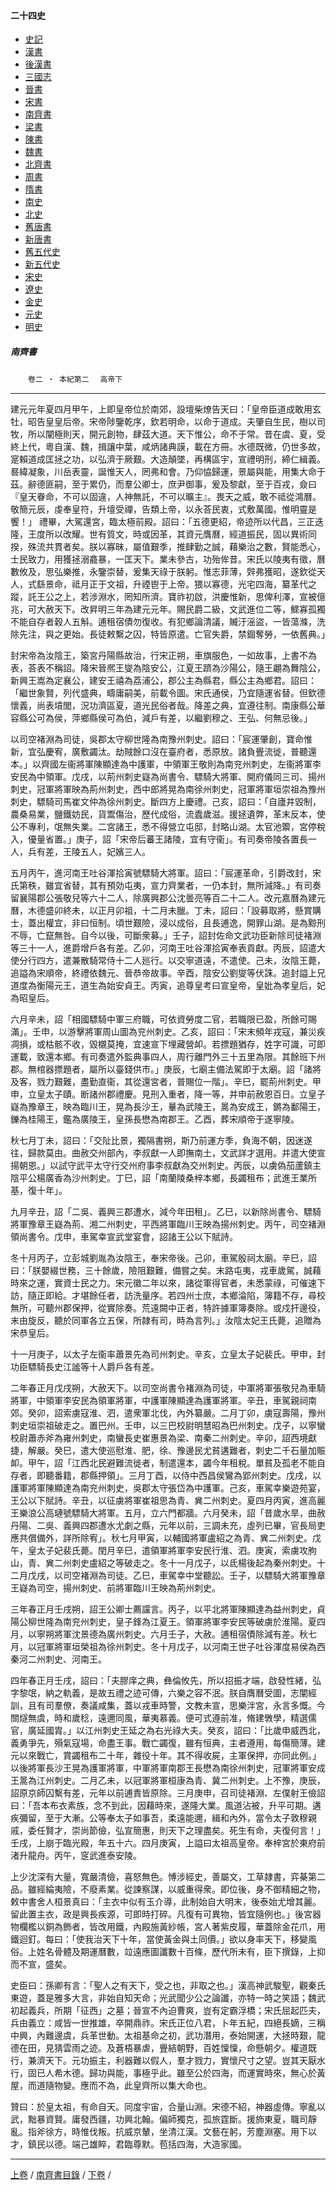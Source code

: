  



#### 二十四史

*   [史記](../a01/a01.md)
*   [漢書](../a02/a02.md)
*   [後漢書](../a03/a03.md)
*   [三國志](../a04/a04.md)
*   [晉書](../a05/a05.md)
*   [宋書](../a06/a06.md)
*   [南齊書](../a07/a07.md)
*   [梁書](../a08/a08.md)
*   [陳書](../a09/a09.md)
*   [魏書](../a10/a10.md)
*   [北齊書](../a11/a11.md)
*   [周書](../a12/a12.md)
*   [隋書](../a13/a13.md)
*   [南史](../a14/a14.md)
*   [北史](../a15/a15.md)
*   [舊唐書](../a16/a16.md)
*   [新唐書](../a17/a17.md)
*   [舊五代史](../a18/a18.md)
*   [新五代史](../a19/a19.md)
*   [宋史](../a20/a20.md)
*   [遼史](../a21/a21.md)
*   [金史](../a22/a22.md)
*   [元史](../a23/a23.md)
*   [明史](../a24/a24.md)


##### 南齊書
　　`卷二 ‧ 本紀第二`　
	`高帝下`

* * *

建元元年夏四月甲午，上即皇帝位於南郊，設壇柴燎告天曰：「皇帝臣道成敢用玄牡，昭告皇皇后帝。宋帝陟鑒乾序，欽若明命，以命于道成。夫肇自生民，樹以司牧，所以闡極則天，開元創物，肆茲大道。天下惟公，命不于常。昔在虞、夏，受終上代，粵自漢、魏，揖讓中葉，咸炳諸典謨，載在方冊。水德既微，仍世多故，寔賴道成匡拯之功，以弘濟于厥艱。大造顛墜，再構區宇，宣禮明刑，締仁緝義。晷緯凝象，川岳表靈，誕惟天人，罔弗和會。乃仰恊歸運，景屬與能，用集大命于茲。辭德匪嗣，至于累仍，而羣公卿士，庶尹御事，爰及黎獻，至于百戎，僉曰『皇天眷命，不可以固違，人神無託，不可以曠主』。畏天之威，敢不祗從鴻曆。敬簡元辰，虔奉皇符，升壇受禪，告類上帝，以永荅民衷，式敷萬國。惟明靈是饗！」
    禮畢，大駕還宮，臨太極前殿。詔曰：「五德更紹，帝迹所以代昌，三正迭隆，王度所以改耀。世有質文，時或因革，其資元膺曆，經道振民，固以異術同揆，殊流共貫者矣。朕以寡昧，屬值艱季，推肆勤之誠，藉樂治之數，賢能悉心，士民致力，用獲拯溺龕暴，一匡天下。業未參古，功殆侔昔。宋氏以陵夷有徵，曆數攸及，思弘樂推，永鑒崇替，爰集天祿于朕躬。惟志菲薄，辤弗獲昭，遂欽從天人，式繇景命，祗月正于文祖，升禋鬯于上帝。猥以寡德，光宅四海，纂革代之蹤，託王公之上，若涉淵水，罔知所濟。寶祚初啟，洪慶惟新，思俾利澤，宣被億兆，可大赦天下。改昇明三年為建元元年。賜民爵二級，文武進位二等，鰥寡孤獨不能自存者穀人五斛。逋租宿債勿復收。有犯鄉論清議，贓汙滛盜，一皆蕩滌，洗除先注，與之更始。長徒敕繫之囚，特皆原遣。亡官失爵，禁錮奪勞，一依舊典。」

封宋帝為汝陰王，築宮丹陽縣故治，行宋正朔，車旗服色，一如故事，上書不為表，荅表不稱詔。降宋晉熈王燮為陰安公，江夏王躋為沙陽公，隨王翽為舞陰公，新興王嵩為定襄公，建安王禧為荔浦公，郡公主為縣君，縣公主為鄉君。詔曰：「繼世象賢，列代盛典，疇庸嗣美，前載令圖。宋氏通侯，乃宜隨運省替。但欽德懷義，尚表墳閭，況功濟區夏，道光民俗者哉。降差之典，宜遵往制。南康縣公華容縣公可為侯，萍鄉縣侯可為伯，減戶有差，以繼劉穆之、王弘、何無忌後。」

以司空褚淵為司徒，吳郡太守柳世隆為南豫州刺史。詔曰：「宸運肇創，寶命惟新，宜弘慶宥，廣敷蠲汰。劫賊餘口沒在臺府者，悉原放。諸負舋流徙，普聽還本。」以齊國左衞將軍陳顯達為中護軍，中領軍王敬則為南兖州刺史，左衞將軍李安民為中領軍。戊戌，以荊州刺史嶷為尚書令、驃騎大將軍、開府儀同三司、揚州刺史，冠軍將軍映為荊州刺史，西中郎將晃為南徐州刺史，冠軍將軍垣崇祖為豫州刺史，驃騎司馬崔文仲為徐州刺史。斷四方上慶禮。己亥，詔曰：「自廬井毀制，農桑易業，鹽鐵妨民，貨鬻傷治，歷代成俗，流蠹歲滋。援拯遺弊，革末反本，使公不專利，氓無失業。二宮諸王，悉不得營立屯邸，封略山湖。太官池籞，宮停稅入，優量省置。」庚子，詔「宋帝后蕃王諸陵，宜有守衞」。有司奏帝陵各置長一人，兵有差，王陵五人，妃嬪三人。

五月丙午，進河南王吐谷渾拾寅號驃騎大將軍。詔曰：「宸運革命，引爵改封，宋氏第秩，雖宜省替，其有預効屯夷，宣力齊業者，一仍本封，無所減降。」有司奏留襄陽郡公張敬兒等六十二人，除廣興郡公沈曇亮等百二十二人。改元嘉曆為建元曆，木德盛卯終未，以正月卯祖，十二月未臘。丁未，詔曰：「設募取將，懸賞購士，蓋出權宜，非曰恒制。頃世艱險，浸以成俗，且長逋逸，開罪山湖。是為黥刑不辱，亡竄無咎。自今以後，可斷衆募。」壬子，詔封佐命文武功臣新除司徒褚淵等三十一人，進爵增戶各有差。乙卯，河南王吐谷渾拾寅奉表貢獻。丙辰，詔遣大使分行四方，遣兼散騎常侍十二人廵行。以交寧道遠，不遣使。己未，汝陰王薨，追謚為宋順帝，終禮依魏元、晉恭帝故事。辛酉，陰安公劉燮等伏誅。追封謚上兄道度為衡陽元王，道生為始安貞王。丙寅，追尊皇考曰宣皇帝，皇妣為孝皇后，妃為昭皇后。

六月辛未，詔「相國驃騎中軍三府職，可依資勞度二官，若職限已盈，所餘可賜滿」。壬申，以游擊將軍周山圖為兖州刺史。乙亥，詔曰：「宋末頻年戎寇，兼災疾凋損，或枯骸不收，毀櫬莫掩，宜速宣下埋藏營卹。若摽題猶存，姓字可識，可即運載，致還本鄉。有司奏遣外監典事四人，周行離門外三十五里為限。其餘班下州郡。無棺器摽題者，屬所以臺錢供市。」庚辰，七廟主備法駕即于太廟。詔「諸將及客，戮力艱難，盡勤直衞，其從還宮者，普賜位一階」。辛巳，罷荊州刺史。甲申，立皇太子賾。断諸州郡禮慶。見刑入重者，降一等，并申前赦恩百日。立皇子嶷為豫章王，映為臨川王，晃為長沙王，曅為武陵王，暠為安成王，鏘為鄱陽王，鑠為桂陽王，鑑為廣陵王，皇孫長懋為南郡王。乙酉，葬宋順帝于遂寧陵。

秋七月丁未，詔曰：「交阯比景，獨隔書朔，斯乃前運方季，負海不朝，因迷遂往，歸款莫由。曲赦交州部內，李叔獻一人即撫南土，文武詳才選用。并遣大使宣揚朝恩。」以試守武平太守行交州府事李叔獻為交州刺史。丙辰，以虜偽茄蘆鎮主陰平公楊廣香為沙州刺史。丁巳，詔「南蘭陵桑梓本鄉，長蠲租布；武進王業所基，復十年」。

九月辛丑，詔「二吳、義興三郡遭水，減今年田租」。乙巳，以新除尚書令、驃騎將軍豫章王嶷為荊、湘二州刺史，平西將軍臨川王映為揚州刺史。丙午，司空褚淵領尚書令。戊申，車駕幸宣武堂宴會，詔諸王公以下賦詩。

冬十月丙子，立彭城劉胤為汝陰王，奉宋帝後。己卯，車駕殷祠太廟。辛巳，詔曰：「朕嬰綴世務，三十餘歲，險阻艱難，備嘗之矣。末路屯夷，戎車歲駕，誠藉時來之運，實資士民之力。宋元徽二年以來，諸從軍得官者，未悉蒙祿，可催速下訪，隨正即給。才堪餘任者，訪洗量序。若四州士庶，本鄉淪陷，簿籍不存，尋校無所，可聽州郡保押，從實除奏。荒遠闕中正者，特許據軍簿奏除。或戍扞邊役，末由旋反，聽於同軍各立五保，所隷有司，時為言列。」汝陰太妃王氏薨，追贈為宋恭皇后。

十一月庚子，以太子左衞率蕭景先為司州刺史。辛亥，立皇太子妃裴氏。甲申，封功臣驃騎長史江謐等十人爵戶各有差。

二年春正月戊戌朔，大赦天下。以司空尚書令褚淵為司徒，中軍將軍張敬兒為車騎將軍，中領軍李安民為領軍將軍，中護軍陳顯達為護軍將軍。辛丑，車駕親祠南郊。癸卯，詔索虜寇淮、泗，遣衆軍北伐，內外纂嚴。二月丁卯，虜寇壽陽，豫州刺史垣崇祖破走之。置巴州。壬申，以三巴校尉明慧昭為巴州刺史。戊子，以寧蠻校尉蕭赤斧為雍州刺史，南蠻長史崔惠景為梁、南秦二州刺史。辛卯，詔西境獻捷，解嚴。癸巳，遣大使巡慰淮、肥，徐、豫邊民尤貧遘難者，刺史二千石量加賑卹。甲午，詔「江西北民避難流徙者，制遣還本，蠲今年租稅。單貧及孤老不能自存者，即聽番籍，郡縣押領」。三月丁酉，以侍中西昌侯鸞為郢州刺史。戊戌，以護軍將軍陳顯達為南兖州刺史，吳郡太守張岱為中護軍。己亥，車駕幸樂遊苑宴，王公以下賦詩。辛丑，以征虜將軍崔祖思為青、兾二州刺史。夏四月丙寅，進高麗王樂浪公高璉號驃騎大將軍。五月，立六門都牆。六月癸未，詔「昔歲水旱，曲赦丹陽、二吳、義興四郡遭水尤劇之縣，元年以前，三調未充，虛列已畢，官長局吏應共償備外，詳所除宥」。秋七月甲寅，以輔國將軍盧紹之為青、兾二州刺史。戊午，皇太子妃裴氏薨。閏月辛巳，遣領軍將軍李安民行淮、泗。庚寅，索虜攻朐山，青、兾二州刺史盧紹之等破走之。冬十一月戊子，以氐楊後起為秦州刺史。十二月戊戌，以司空褚淵為司徒。乙巳，車駕幸中堂聽訟。壬子，以驃騎大將軍豫章王嶷為司空，揚州刺史、前將軍臨川王映為荊州刺史。

三年春正月壬戌朔，詔王公卿士薦讜言。丙子，以平北將軍陳顯達為益州刺史，貞陽公柳世隆為南兖州刺史，皇子鋒為江夏王。領軍將軍李安民等破虜於淮陽。夏四月，以寧朔將軍沈景德為廣州刺史。六月壬子，大赦。逋租宿債除減有差。秋七月，以冠軍將軍垣榮祖為徐州刺史。冬十月戊子，以河南王世子吐谷渾度易侯為西秦河二州刺史、河南王。

四年春正月壬戌，詔曰：「夫膠庠之典，彝倫攸先，所以招振才端，啟發性緒，弘字黎氓，納之軌義，是故五禮之迹可傳，六樂之容不泯。朕自膺曆受圖，志闡經訓，且有司羣僚，奏議咸集，蓋以戎車時警，文教未宣，思樂泮宮，永言多慨。今關燧無虞，時和歲稔，遠邇同風，華夷慕義。便可式遵前准，脩建斆學，精選儒官，廣延國胄。」以江州刺史王延之為右光祿大夫。癸亥，詔曰：「比歲申威西北，義勇爭先，殞氣寇場，命盡王事。戰亡蠲復，雖有恒典，主者遵用，每傷簡薄。建元以來戰亡，賞蠲租布二十年，雜役十年。其不得收屍，主軍保押，亦同此例。」以後將軍長沙王晃為護軍將軍，中軍將軍南郡王長懋為南徐州刺史，冠軍將軍安成王暠為江州刺史。二月乙未，以冠軍將軍桓康為青、冀二州刺史。上不豫，庚辰，詔原京師囚繫有差，元年以前逋責皆原除。三月庚申，召司徒褚淵、左僕射王儉詔曰：「吾本布衣素族，念不到此，因藉時來，遂隆大業。風道沾被，升平可期。遘疾彌留，至于大漸。公等奉太子如事吾，柔遠能邇，緝和內外，當令太子敦穆親戚，委任賢才，崇尚節儉，弘宣簡惠，則天下之理盡矣。死生有命，夫復何言！」壬戌，上崩于臨光殿，年五十六。四月庚寅，上謚曰太祖高皇帝。奉梓宮於東府前渚升龍舟。丙午，窆武進泰安陵。

上少沈深有大量，寬嚴清儉，喜怒無色。愽涉經史，善屬文，工草隷書，弈棊第二品。雖經綸夷險，不廢素業。從諫察謀，以威重得衆。即位後，身不御精細之物，敕中書舍人桓景真曰：「主衣中似有玉介導，此制始自大明末，後泰始尤增其麗。留此置主衣，政是興長疾源，可即時打碎。凡復有可異物，皆宜隨例也。」後宮器物欄檻以銅為飾者，皆改用鐵，內殿施黃紗帳，宮人著紫皮履，華蓋除金花爪，用鐵迴釘。每曰：「使我治天下十年，當使黃金與土同價。」欲以身率天下，移變風俗。上姓名骨體及期運曆數，竝遠應圖讖數十百條，歷代所未有，臣下撰錄，上抑而不宣，盛矣。

史臣曰：孫卿有言：「聖人之有天下，受之也，非取之也。」漢高神武駿聖，觀秦氏東遊，蓋是雅多大言，非始自知天命；光武聞少公之論讖，亦特一時之笑語；魏武初起義兵，所期「征西」之墓；晉宣不內迫曹爽，豈有定霸浮橋；宋氏屈起匹夫，兵由義立：咸皆一世推雄，卒開鼎祚。宋氏正位八君，卜年五紀，四絕長嫡，三稱中興，內難邊虞，兵革世動。太祖基命之初，武功潛用，泰始開運，大拯時艱，龍德在田，見猜雲雨之迹。及蒼梧暴虐，舋結朝野，百姓懍懍，命懸朝夕。權道既行，兼濟天下。元功振主，利器難以假人，羣才戮力，實懷尺寸之望。豈其天厭水行，固已人希木德。歸功與能，事極乎此。雖至公於四海，而運實時來，無心於黃屋，而道隨物變。應而不為，此皇齊所以集大命也。

贊曰：於皇太祖，有命自天。同度宇宙，合量山淵。宋德不紹，神器虛傳。寧亂以武，黜暴資賢。庸發西疆，功興北翰。偏師獨克，孤旅霆斷。援斾東夏，職司靜亂。指斧徐方，時惟伐叛。抗威京輦，坐清江漢。文藝在躬，芳塵淵塞。用下以才，鎮民以德。端己雄睟，君臨尊默。苞括四海，大造家國。

* * *

[上卷](001.md) / [南齊書目錄](a07.md) / [下卷](003.md) /			  

    